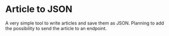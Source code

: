 # Article to JSON
A very simple tool to write articles and save them as JSON. Planning to add the possibility to send the article to an endpoint.
